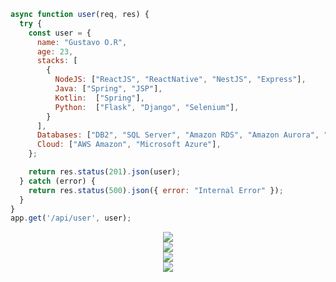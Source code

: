 ```javascript
async function user(req, res) {
  try {
    const user = {
      name: "Gustavo O.R",
      age: 23,
      stacks: [
        {
          NodeJS: ["ReactJS", "ReactNative", "NestJS", "Express"],
          Java: ["Spring", "JSP"],
          Kotlin:  ["Spring"],
          Python:  ["Flask", "Django", "Selenium"],
        }
      ],
      Databases: ["DB2", "SQL Server", "Amazon RDS", "Amazon Aurora", "PostgreSQL", "MongoDB", "OracleDB"],
      Cloud: ["AWS Amazon", "Microsoft Azure"],
    };

    return res.status(201).json(user);
  } catch (error) {
    return res.status(500).json({ error: "Internal Error" });
  }
}
app.get('/api/user', user);
```

<div align="left">
        <div align="center">
          <div>
            <img src="https://github-readme-stats.vercel.app/api?username=knmsn&theme=vue-dark&bg_color=0B0F12&hide_border=true&show_icons=true&include_all_commits=true&count_private=true" />
          </div>
          <div>
            <img src="http://github-readme-streak-stats.herokuapp.com?user=knmsn&theme=vue-dark&background=0B0F12&hide_border=true&date_format=M%20j%5B%2C%20Y%5D&currStreakNum=DDDDDD&sideNums=DDDDDD&include_all_commits=true&count_private=true" />
          </div>
          <div>
            <img src="https://github-readme-stats.vercel.app/api/top-langs/?username=knmsn&theme=vue-dark&bg_color=0B0F12&hide_border=true&show_icons=true&include_all_commits=true&count_private=true" />
          </div>
        </div>
  </div>

<div align="center">
    <a href="https://github.com/knmsn">
        <img src="https://github-profile-trophy.vercel.app/?username=knmsn&row=2&column=3" />
    </a>
</div>

